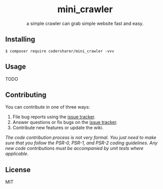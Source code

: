 <h1 align="center"> mini_crawler </h1>

<p align="center"> a simple crawler can grab simple website fast and easy.</p>


## Installing

```shell
$ composer require codersharer/mini_crawler -vvv
```

## Usage

TODO

## Contributing

You can contribute in one of three ways:

1. File bug reports using the [issue tracker](https://github.com/codersharer/mini_crawler/issues).
2. Answer questions or fix bugs on the [issue tracker](https://github.com/codersharer/mini_crawler/issues).
3. Contribute new features or update the wiki.

_The code contribution process is not very formal. You just need to make sure that you follow the PSR-0, PSR-1, and PSR-2 coding guidelines. Any new code contributions must be accompanied by unit tests where applicable._

## License

MIT